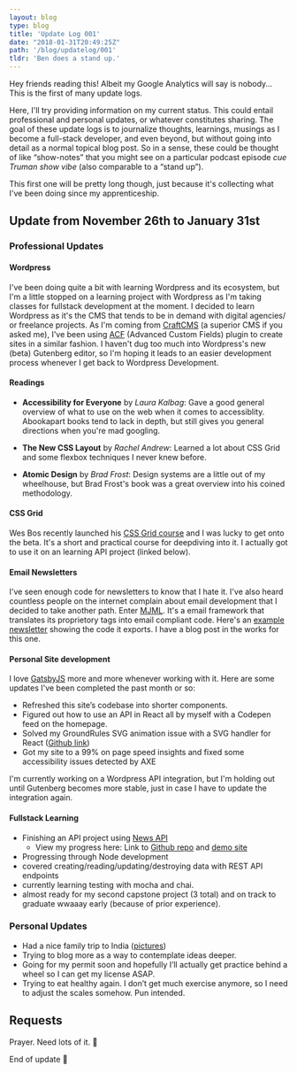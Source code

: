```yaml
---
layout: blog
type: blog
title: 'Update Log 001'
date: "2018-01-31T20:49:25Z"
path: '/blog/updatelog/001'
tldr: 'Ben does a stand up.'
---
```


Hey friends reading this! Albeit my Google Analytics will say is nobody… This is the first of many update logs.

Here, I'll try providing information on my current status. This could entail professional and personal updates, or whatever constitutes sharing. The goal of these update logs is to journalize thoughts, learnings, musings as I become a full-stack developer, and even beyond, but without going into detail as a normal topical blog post. So in a sense, these could be thought of like “show-notes” that you might see on a particular podcast episode *cue Truman show vibe* (also comparable to a “stand up”).

This first one will be pretty long though, just because it's collecting what I've been doing since my apprenticeship.

## Update from November 26th to January 31st

### Professional Updates
#### Wordpress
I've been doing quite a bit with learning Wordpress and its ecosystem, but I'm a little stopped on a learning project with Wordpress as I'm taking classes for fullstack development at the moment. I decided to learn Wordpress as it's the CMS that tends to be in demand with digital agencies/ or freelance projects. As I'm coming from [CraftCMS](craftcms.com) (a superior CMS if you asked me), I've been using [ACF](advancedcustomfields.com) (Advanced Custom Fields) plugin to create sites in a similar fashion. I haven't dug too much into Wordpress's new (beta) Gutenberg editor, so I'm hoping it leads to an easier development process whenever I get back to Wordpress Development.

#### Readings
- **Accessibility for Everyone** by *Laura Kalbag*: Gave a good general overview of what to use on the web when it comes to accessiblity. Abookapart books tend to lack in depth, but still gives you general directions when you're mad googling.
  
- **The New CSS Layout** by *Rachel Andrew*: Learned a lot about CSS Grid and some flexbox techniques I never knew before.

- **Atomic Design** by *Brad Frost*: Design systems are a little out of my wheelhouse, but Brad Frost's book was a great overview into his coined methodology.


#### CSS Grid
Wes Bos recently launched his [CSS Grid course](cssgrid.io) and I was lucky to get onto the beta. It's a short and practical course for deepdiving into it. I actually got to use it on an learning API project (linked below).

#### Email Newsletters
I've seen enough code for newsletters to know that I hate it. I've also heard countless people on the internet complain about email development that I decided to take another path. Enter [MJML](mjml.io). It's a email framework that translates its proprietory tags into email compliant code. Here's an [example newsletter](https://codepen.io/modayilme/pen/RxPBdb) showing the code it exports. I have a blog post in the works for this one.

#### Personal Site development
I love [GatsbyJS](gatsbyjs.org) more and more whenever working with it. Here are some updates I've been completed the past month or so:

- Refreshed this site’s codebase into shorter components.
- Figured out how to use an API in React all by myself with a Codepen feed on the homepage.
- Solved my GroundRules SVG animation issue with a SVG handler for React ([Github link](https://github.com/gilbarbara/react-inlinesvg))
- Got my site to a 99% on page speed insights and fixed some accessibility issues detected by AXE

 I'm currently working on a Wordpress API integration, but I'm holding out until Gutenberg becomes more stable, just in case I have to update the integration again.

#### Fullstack Learning
- Finishing an API project using [News API](https://newsapi.org/)
	- View my progress here: Link to [Github repo](https://github.com/benjaminmodayil/API-Capstone) and [demo site](https://benjaminmodayil.github.io/API-Capstone/)
- Progressing through Node development
- covered creating/reading/updating/destroying data with REST API endpoints
- currently learning testing with mocha and chai.
- almost ready for my second capstone project (3 total) and on track to graduate wwaaay early (because of prior experience).


### Personal Updates
- Had a nice family trip to India ([pictures](https://www.instagram.com/p/BcTEyWlgwHNIQ_Slmhhzktdu5osGaKRSeE8nLs0/?taken-by=modayilme))
- Trying to blog more as a way to contemplate ideas deeper.
- Going for my permit soon and hopefully I’ll actually get practice behind a wheel so I can get my license ASAP.
- Trying to eat healthy again. I don’t get much exercise anymore, so I need to adjust the scales somehow. Pun intended.

## Requests
Prayer. Need lots of it. 🙏

End of update 👋